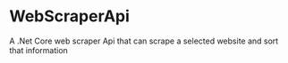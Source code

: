 # WebScraperApi
A .Net Core web scraper Api that can scrape a selected website and sort that information
